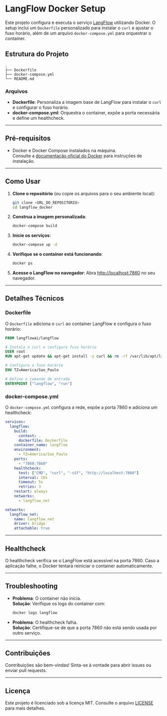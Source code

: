 # LangFlow Docker Setup

Este projeto configura e executa o serviço [LangFlow](https://github.com/langflow-ai/langflow) utilizando Docker. O setup inclui um `Dockerfile` personalizado para instalar o `curl` e ajustar o fuso horário, além de um arquivo `docker-compose.yml` para orquestrar o container.

## Estrutura do Projeto

```
.
├── Dockerfile
├── docker-compose.yml
└── README.md
```

### Arquivos

- **Dockerfile**: Personaliza a imagem base de LangFlow para instalar o `curl` e configurar o fuso horário.
- **docker-compose.yml**: Orquestra o container, expõe a porta necessária e define um healthcheck.

---

## Pré-requisitos

- Docker e Docker Compose instalados na máquina.  
  Consulte a [documentação oficial do Docker](https://docs.docker.com/get-docker/) para instruções de instalação.

---

## Como Usar

1. **Clone o repositório** (ou copie os arquivos para o seu ambiente local):
   ```bash
   git clone <URL_DO_REPOSITORIO>
   cd langflow_docker
   ```

2. **Construa a imagem personalizada**:
   ```bash
   docker-compose build
   ```

3. **Inicie os serviços**:
   ```bash
   docker-compose up -d
   ```

4. **Verifique se o container está funcionando**:
   ```bash
   docker ps
   ```

5. **Acesse o LangFlow no navegador**:
   Abra [http://localhost:7860](http://localhost:7860) no seu navegador.

---

## Detalhes Técnicos

### Dockerfile

O `Dockerfile` adiciona o `curl` ao container LangFlow e configura o fuso horário:
```dockerfile
FROM langflowai/langflow

# Instala o curl e configura fuso horário
USER root
RUN apt-get update && apt-get install -y curl && rm -rf /var/lib/apt/lists/*

# Configura o fuso horário
ENV TZ=America/Sao_Paulo

# Define o comando de entrada
ENTRYPOINT ["langflow", "run"]
```

### docker-compose.yml

O `docker-compose.yml` configura a rede, expõe a porta 7860 e adiciona um healthcheck:
```yaml
services:
  langflow:
    build:
      context: .
      dockerfile: Dockerfile
    container_name: langflow
    environment:
      - TZ=America/Sao_Paulo
    ports:
      - "7860:7860"
    healthcheck:
      test: ["CMD", "curl", "-sSf", "http://localhost:7860"]
      interval: 10s
      timeout: 5s
      retries: 3
    restart: always
    networks:
      - langflow_net

networks:
  langflow_net:
    name: langflow_net
    driver: bridge
    attachable: true
```

---

## Healthcheck

O healthcheck verifica se o LangFlow está acessível na porta 7860. Caso a aplicação falhe, o Docker tentará reiniciar o container automaticamente.

---

## Troubleshooting

- **Problema**: O container não inicia.  
  **Solução**: Verifique os logs do container com:
  ```bash
  docker logs langflow
  ```

- **Problema**: O healthcheck falha.  
  **Solução**: Certifique-se de que a porta 7860 não está sendo usada por outro serviço.

---

## Contribuições

Contribuições são bem-vindas! Sinta-se à vontade para abrir issues ou enviar pull requests.

---

## Licença

Este projeto é licenciado sob a licença MIT. Consulte o arquivo [LICENSE](LICENSE) para mais detalhes.
